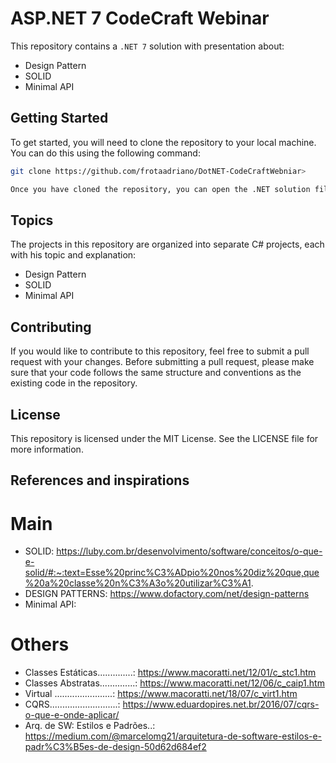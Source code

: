 # ASP.NET 7 CodeCraft Webinar

This repository contains a `.NET 7` solution with presentation about:
 - Design Pattern
 - SOLID
 - Minimal API

## Getting Started

To get started, you will need to clone the repository to your local machine. You can do this using the following command:
 
```bash
git clone https://github.com/frotaadriano/DotNET-CodeCraftWebniar>

Once you have cloned the repository, you can open the .NET solution file in Visual Studio. From there, you can build and run the code to see the results of each challenge.
```

## Topics
The projects in this repository are organized into separate C# projects, each with his topic and explanation:
 - Design Pattern
 - SOLID
 - Minimal API

## Contributing
If you would like to contribute to this repository, feel free to submit a pull request with your changes. Before submitting a pull request, please make sure that your code follows the same structure and conventions as the existing code in the repository.

## License
This repository is licensed under the MIT License. See the LICENSE file for more information.

## References and inspirations
# Main
 - SOLID: https://luby.com.br/desenvolvimento/software/conceitos/o-que-e-solid/#:~:text=Esse%20princ%C3%ADpio%20nos%20diz%20que,que%20a%20classe%20n%C3%A3o%20utilizar%C3%A1.
 - DESIGN PATTERNS: https://www.dofactory.com/net/design-patterns
 - Minimal API: 
# Others
 - Classes Estáticas..............: https://www.macoratti.net/12/01/c_stc1.htm
 - Classes Abstratas..............: https://www.macoratti.net/12/06/c_caip1.htm
 - Virtual .......................: https://www.macoratti.net/18/07/c_virt1.htm
 - CQRS...........................: https://www.eduardopires.net.br/2016/07/cqrs-o-que-e-onde-aplicar/
 - Arq. de SW: Estilos e Padrões..: https://medium.com/@marcelomg21/arquitetura-de-software-estilos-e-padr%C3%B5es-de-design-50d62d684ef2



 
